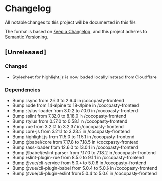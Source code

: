 # Changelog
All notable changes to this project will be documented in this file.

The format is based on [Keep a Changelog](https://keepachangelog.com/en/1.0.0/),
and this project adheres to [Semantic Versioning](https://semver.org/spec/v2.0.0.html).

## [Unreleased]

### Changed
- Stylesheet for highlight.js is now loaded locally instead from Cloudflare

### Dependencies
- Bump async from 2.6.3 to 2.6.4 in /cocopasty-frontend
- Bump node from 14-alpine to 18-alpine in /cocopasty-frontend
- Bump stylus-loader from 3.0.2 to 7.0.0 in /cocopasty-frontend
- Bump eslint from 7.32.0 to 8.18.0 in /cocopasty-frontend
- Bump stylus from 0.57.0 to 0.58.1 in /cocopasty-frontend
- Bump vue from 3.2.31 to 3.2.37 in /cocopasty-frontend
- Bump core-js from 3.21.1 to 3.23.2 in /cocopasty-frontend
- Bump highlight.js from 11.5.0 to 11.5.1 in /cocopasty-frontend
- Bump @babel/core from 7.17.8 to 7.18.5 in /cocopasty-frontend
- Bump sass-loader from 12.6.0 to 13.0.1 in /cocopasty-frontend
- Bump @babel/eslint-parser from 7.17.0 to 7.18.2 in /cocopasty-frontend
- Bump eslint-plugin-vue from 8.5.0 to 9.1.1 in /cocopasty-frontend
- Bump @vue/cli-service from 5.0.4 to 5.0.6 in /cocopasty-frontend
- Bump @vue/cli-plugin-babel from 5.0.4 to 5.0.6 in /cocopasty-frontend
- Bump @vue/cli-plugin-eslint from 5.0.4 to 5.0.6 in /cocopasty-frontend
